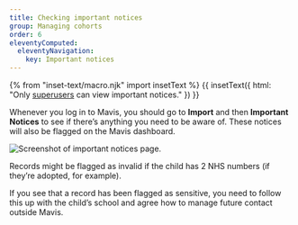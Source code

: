 ```yaml
---
title: Checking important notices
group: Managing cohorts
order: 6
eleventyComputed:
  eleventyNavigation:
    key: Important notices
---
```


{% from "inset-text/macro.njk" import insetText %}
{{ insetText({
  html: "Only <a href='/guide/users/#superusers'>superusers</a> can view important notices."
}) }}

Whenever you log in to Mavis, you should go to **Import** and then **Important Notices** to see if there’s anything you need to be aware of. These notices will also be flagged on the Mavis dashboard.

![Screenshot of important notices page.](/assets/images/notices.png)

Records might be flagged as invalid if the child has 2 NHS numbers (if they’re adopted, for example).

If you see that a record has been flagged as sensitive, you need to follow this up with the child’s school and agree how to manage future contact outside Mavis.